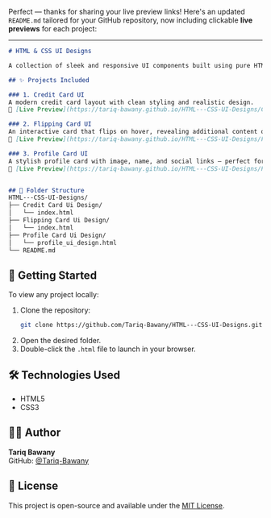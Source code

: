 Perfect — thanks for sharing your live preview links! Here's an updated `README.md` tailored for your GitHub repository, now including clickable **live previews** for each project:

---

```markdown
# HTML & CSS UI Designs

A collection of sleek and responsive UI components built using pure HTML and CSS. This repository showcases three mini projects that demonstrate creative front-end design techniques.

## ✨ Projects Included

### 1. Credit Card UI  
A modern credit card layout with clean styling and realistic design.  
🔗 [Live Preview](https://tariq-bawany.github.io/HTML---CSS-UI-Designs/Credit%20Card%20Ui%20Design/index.html)

### 2. Flipping Card UI  
An interactive card that flips on hover, revealing additional content on the back.  
🔗 [Live Preview](https://tariq-bawany.github.io/HTML---CSS-UI-Designs/Flipping%20Card%20Ui%20Design/)

### 3. Profile Card UI  
A stylish profile card with image, name, and social links — perfect for portfolios.  
🔗 [Live Preview](https://tariq-bawany.github.io/HTML---CSS-UI-Designs/Profile%20Card%20Ui%20Design/profile_ui_design.html)


## 📁 Folder Structure
HTML---CSS-UI-Designs/
├── Credit Card Ui Design/
│   └── index.html
├── Flipping Card Ui Design/
│   └── index.html
├── Profile Card Ui Design/
│   └── profile_ui_design.html
└── README.md
```

## 🚀 Getting Started

To view any project locally:

1. Clone the repository:
   ```bash
   git clone https://github.com/Tariq-Bawany/HTML---CSS-UI-Designs.git
   ```
2. Open the desired folder.
3. Double-click the `.html` file to launch in your browser.

## 🛠️ Technologies Used

- HTML5
- CSS3

## 🙋‍♂️ Author

**Tariq Bawany**  
GitHub: [@Tariq-Bawany](https://github.com/Tariq-Bawany)

## 📄 License

This project is open-source and available under the [MIT License](LICENSE).
